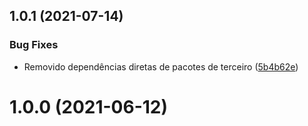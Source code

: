 ## 1.0.1 (2021-07-14)


### Bug Fixes

* Removido dependências diretas de pacotes de terceiro ([5b4b62e](https://github.com/wppconnect-team/wppconnect-frontend/commit/5b4b62ec71904fcfb21e76b4c8a844d45ee48c30))



# 1.0.0 (2021-06-12)



